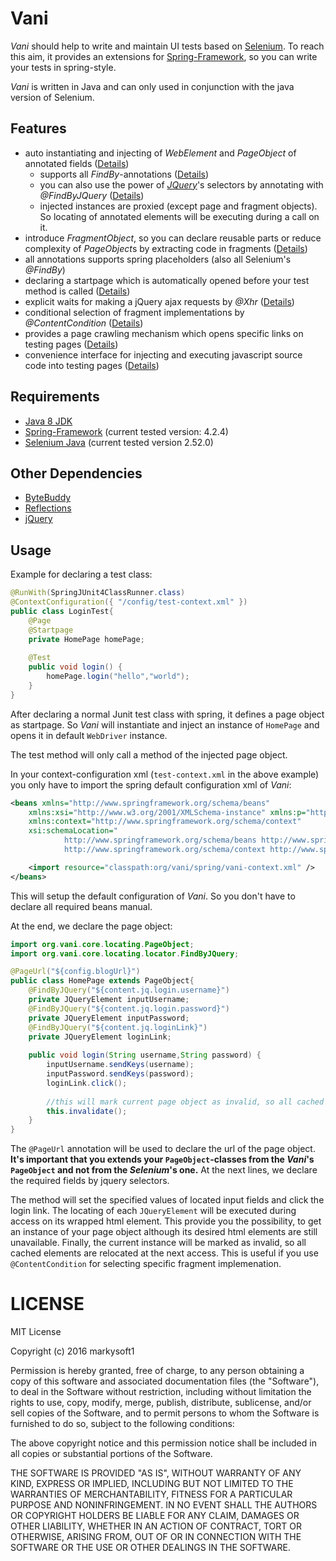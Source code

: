 # Vani
*Vani* should help to write and maintain UI tests based on [Selenium](http://seleniumhq.org/). To reach this aim, it provides an extensions for [Spring-Framework](https://spring.io/), so you can write your tests in spring-style.

*Vani* is written in Java and can only used in conjunction with the java version of Selenium.

## Features
- auto instantiating and injecting of *WebElement* and *PageObject* of annotated fields ([Details](https://github.com/markysoft1/vani/wiki/Element-Locating))
	- supports all *FindBy*-annotations ([Details](https://github.com/markysoft1/vani/wiki/Element-Locating#selenium-selectors))
	- you can also use the power of *[JQuery](https://jquery.com/)*'s selectors by annotating with *@FindByJQuery* ([Details](https://github.com/markysoft1/vani/wiki/Element-Locating#jquery-selectors))
	- injected instances are proxied (except page and fragment objects). So locating of annotated elements will be executing during a call on it.
- introduce *FragmentObject*, so you can declare reusable parts or reduce complexity of *PageObject*s by extracting code in fragments ([Details](https://github.com/markysoft1/vani/wiki/Page-Object))
- all annotations supports spring placeholders (also all Selenium's *@FindBy*)
- declaring a startpage which is automatically opened before your test method is called ([Details](https://github.com/markysoft1/vani/wiki/Page-Object#startpage))
- explicit waits for making a jQuery ajax requests by *@Xhr* ([Details](https://github.com/markysoft1/vani/wiki/Waiting#xhr))
- conditional selection of fragment implementations by *@ContentCondition* ([Details](https://github.com/markysoft1/vani/wiki/Page-Object#conditional-fragments))
- provides a page crawling mechanism which opens specific links on testing pages ([Details](https://github.com/markysoft1/vani/wiki/Page-Crawling-Mechanism))
- convenience interface for injecting and executing javascript source code into testing pages ([Details](https://github.com/markysoft1/vani/wiki/Javascript-Injection))

## Requirements
- [Java 8 JDK](http://www.oracle.com/technetwork/java/javase/downloads/index.html)
- [Spring-Framework](https://spring.io/) (current tested version: 4.2.4)
- [Selenium Java](http://seleniumhq.org/) (current tested version 2.52.0)

## Other Dependencies
- [ByteBuddy](http://bytebuddy.net/)
- [Reflections](https://github.com/ronmamo/reflections)
- [jQuery](https://jquery.com/)


## Usage
Example for declaring a test class:
```java
@RunWith(SpringJUnit4ClassRunner.class)
@ContextConfiguration({ "/config/test-context.xml" })
public class LoginTest{
	@Page
	@Startpage
	private HomePage homePage;
	
	@Test
	public void login() {
		homePage.login("hello","world");
	}
}
```

After declaring a normal Junit test class with spring, it defines a page object as startpage. So *Vani* will instantiate and inject an instance of `HomePage` and opens it in default `WebDriver` instance.

The test method will only call a method of the injected page object.

In your context-configuration xml (`test-context.xml` in the above example) you only have to import the spring default configuration xml of *Vani*:
```xml
<beans xmlns="http://www.springframework.org/schema/beans"
	xmlns:xsi="http://www.w3.org/2001/XMLSchema-instance" xmlns:p="http://www.springframework.org/schema/p"
	xmlns:context="http://www.springframework.org/schema/context"
	xsi:schemaLocation="
            http://www.springframework.org/schema/beans http://www.springframework.org/schema/beans/spring-beans-4.0.xsd
            http://www.springframework.org/schema/context http://www.springframework.org/schema/context/spring-context-4.0.xsd">

	<import resource="classpath:org/vani/spring/vani-context.xml" />
</beans>
```
This will setup the default configuration of *Vani*. So you don't have to declare all required beans manual.

At the end, we declare the page object:
```java
import org.vani.core.locating.PageObject;
import org.vani.core.locating.locator.FindByJQuery;

@PageUrl("${config.blogUrl}")
public class HomePage extends PageObject{
	@FindByJQuery("${content.jq.login.username}")
	private JQueryElement inputUsername;
	@FindByJQuery("${content.jq.login.password}")
	private JQueryElement inputPassword;
	@FindByJQuery("${content.jq.loginLink}")
	private JQueryElement loginLink;
	
	public void login(String username,String password) {
		inputUsername.sendKeys(username);
		inputPassword.sendKeys(password);
		loginLink.click();
		
		//this will mark current page object as invalid, so all cached elements will be relocated during next access
		this.invalidate();
	}
}
```
The `@PageUrl` annotation will be used to declare the url of the page object. **It's important that you extends your `PageObject`-classes from the *Vani*'s `PageObject` and not from the *Selenium*'s one.** 
At the next lines, we declare the required fields by jquery selectors. 

The method will set the specified values of located input fields and click the login link. The locating of each `JQueryElement` will be executed during access on its wrapped html element. This provide you the possibility, to get an instance of your page object although its desired html elements are still unavailable. Finally, the current instance will be marked as invalid, so all cached elements are relocated at the next access. This is useful if you use `@ContentCondition` for selecting specific fragment implemenation.

# LICENSE
MIT License

Copyright (c) 2016 markysoft1

Permission is hereby granted, free of charge, to any person obtaining a copy
of this software and associated documentation files (the "Software"), to deal
in the Software without restriction, including without limitation the rights
to use, copy, modify, merge, publish, distribute, sublicense, and/or sell
copies of the Software, and to permit persons to whom the Software is
furnished to do so, subject to the following conditions:

The above copyright notice and this permission notice shall be included in all
copies or substantial portions of the Software.

THE SOFTWARE IS PROVIDED "AS IS", WITHOUT WARRANTY OF ANY KIND, EXPRESS OR
IMPLIED, INCLUDING BUT NOT LIMITED TO THE WARRANTIES OF MERCHANTABILITY,
FITNESS FOR A PARTICULAR PURPOSE AND NONINFRINGEMENT. IN NO EVENT SHALL THE
AUTHORS OR COPYRIGHT HOLDERS BE LIABLE FOR ANY CLAIM, DAMAGES OR OTHER
LIABILITY, WHETHER IN AN ACTION OF CONTRACT, TORT OR OTHERWISE, ARISING FROM,
OUT OF OR IN CONNECTION WITH THE SOFTWARE OR THE USE OR OTHER DEALINGS IN THE
SOFTWARE.
